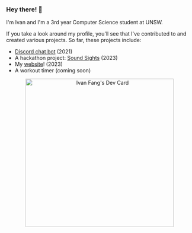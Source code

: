 ### Hey there! 👋

I'm Ivan and I'm a 3rd year Computer Science student at UNSW.

If you take a look around my profile, you'll see that I've contributed to and created various projects. So far, these projects include:
- [Discord chat bot](https://github.com/iFangg/discord_bot) (2021)
- A hackathon project: [Sound Sights](https://github.com/dylanwz/SoundSights) (2023)
- My [website](http://ivan-fang.com)! (2023)
- A workout timer (coming soon)

<p align="center">
  <a href="https://app.daily.dev/ifang">
    <img src="https://api.daily.dev/devcards/753b727bdde64b94977563c47bbb4073.png?r=gdm" width="400" alt="Ivan Fang's Dev Card"/>
  </a>
</p>




<!--
**iFangg/iFangg** is a ✨ _special_ ✨ repository because its `README.md` (this file) appears on your GitHub profile.

Here are some ideas to get you started:

- 🔭 I’m currently working on ...
- 🌱 I’m currently learning ...
- 👯 I’m looking to collaborate on ...
- 🤔 I’m looking for help with ...
- 💬 Ask me about ...
- 📫 How to reach me: ...
- 😄 Pronouns: ...
- ⚡ Fun fact: ...
-->
